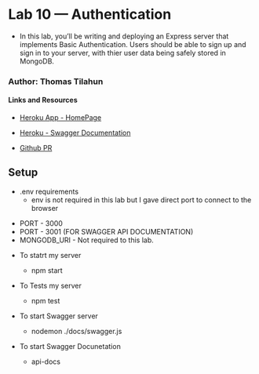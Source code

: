 # Lab 10 — Authentication

*   In this lab, you’ll be writing and deploying an Express server that implements Basic Authentication. Users should be able to sign up and sign in to your server, with thier user data being safely stored in MongoDB.

### Author: Thomas Tilahun

#### Links and Resources

- [Heroku App - HomePage](https://lab-10-exp.herokuapp.com/)

- [Heroku - Swagger Documentation](https://lab-10-exp.herokuapp.com/api-docs)

- [Github PR ](https://github.com/Thomas720/lab-10-authentication/pull/3)



## Setup

* .env requirements  
    - env is not required in this lab but I gave direct port to connect to the browser


- PORT - 3000
- PORT - 3001 (FOR SWAGGER API DOCUMENTATION)
- MONGODB_URI - Not required to this lab.

* To statrt my server

    - npm start

* To Tests my server
    
    - npm test

* To start Swagger server

    - nodemon ./docs/swagger.js 

* To start Swagger Docunetation 

    - api-docs

